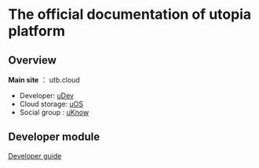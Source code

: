 #  The official documentation of utopia platform

## Overview

**Main site** ： utb.cloud

* Developer: 	    [uDev](http://utb.cloud/tps_developer)
* Cloud storage:   [uOS](http://utb.cloud/uOS)
* Social group :     [uKnow](http://utb.cloud/uKnow) 



## Developer module

[Developer guide](dev_guide.md)

